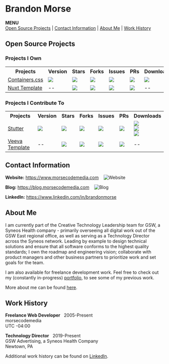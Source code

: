 # Brandon Morse
<!--ts-->
**MENU** <br>
[Open Source Projects](#open-source-projects) | [Contact Information](#contact-information) | [About Me](#about-me) | [Work History](#work-history)
<!--te-->
## Open Source Projects
### Projects I Own
<table>
  <tr>
    <th>Projects</th>
    <th>Version</th>
    <th>Stars</th>
    <th>Forks</th>
    <th>Issues</th>
    <th>PRs</th>
    <th>Downloads</th>
  <tr>
  <tr>
    <td>
      <a href="https://github.com/morsecodemedia/containers.css">Containers.css</a>
    </td>
    <td>
      <img src="https://img.shields.io/npm/v/@morsecodemedia/containers.css" />
    </td>
    <td>
      <img src="https://img.shields.io/github/stars/morsecodemedia/containers.css" />
    </td>
    <td>
      <img src="https://img.shields.io/github/forks/morsecodemedia/containers.css" />
    </td>
    <td>
      <img src="https://img.shields.io/github/issues/morsecodemedia/containers.css" />
    </td>
    <td>
      <img src="https://img.shields.io/github/issues-pr/morsecodemedia/containers.css" />
    </td>
    <td>
      <img src="https://img.shields.io/npm/dt/@morsecodemedia/containers.css" />
    </td>
  </tr>
  <tr>
    <td>
      <a href="https://github.com/morsecodemedia/nuxt-template">Nuxt Template</a>
    </td>
    <td>
      --
    </td>
    <td>
      <img src="https://img.shields.io/github/stars/morsecodemedia/nuxt-template" />
    </td>
    <td>
      <img src="https://img.shields.io/github/forks/morsecodemedia/nuxt-template" />
    </td>
    <td>
      <img src="https://img.shields.io/github/issues/morsecodemedia/nuxt-template" />
    </td>
    <td>
      <img src="https://img.shields.io/github/issues-pr/morsecodemedia/nuxt-template" />
    </td>
    <td>
      --
    </td>
  </tr>
</table>

### Projects I Contribute To
<table>
  <tr>
    <th>Projects</th>
    <th>Version</th>
    <th>Stars</th>
    <th>Forks</th>
    <th>Issues</th>
    <th>PRs</th>
    <th>Downloads</th>
  <tr>
  <tr>
    <td>
      <a href="https://github.com/jamestomasino/stutter">Stutter</a>
    </td>
    <td>
      <img src="https://img.shields.io/github/v/release/jamestomasino/stutter" />
    </td>
    <td>
      <img src="https://img.shields.io/github/stars/jamestomasino/stutter" />
    </td>
    <td>
      <img src="https://img.shields.io/github/forks/jamestomasino/stutter" />
    </td>
    <td>
      <img src="https://img.shields.io/github/issues/jamestomasino/stutter" />
    </td>
    <td>
      <img src="https://img.shields.io/github/issues-pr/jamestomasino/stutter" />
    </td>
    <td>
      <a href="https://addons.mozilla.org/en-US/firefox/addon/stutter/">
        <img src="https://img.shields.io/badge/Firefox-Get%20Extension!-orange.svg?style=popout&logo=firefox)" />
      </a>
      <br>
      <a href="https://chrome.google.com/webstore/detail/stutter/fbapmaboedchhgjolcnpfgoanbfajchl">
        <img src="https://img.shields.io/badge/Chrome-Get%20Extension!-green.svg?style=popout&logo=google-chrome" />
      </a>
      <br>
      <a href="https://microsoftedge.microsoft.com/addons/detail/stutter/aonlnjdopgkofbgipdnfdclfpaindajj">
        <img src="https://img.shields.io/badge/Edge-Get%20Extension!-lightgrey.svg?style=popout&logo=microsoft-edge" />
      </a>
    </td>
  </tr>
  <tr>
    <td>
      <a href="https://github.com/jamestomasino/veeva-template">Veeva Template</a>
    </td>
    <td>
      --
    </td>
    <td>
      <img src="https://img.shields.io/github/stars/jamestomasino/veeva-template" />
    </td>
    <td>
      <img src="https://img.shields.io/github/forks/jamestomasino/veeva-template" />
    </td>
    <td>
      <img src="https://img.shields.io/github/issues/jamestomasino/veeva-template" />
    </td>
    <td>
      <img src="https://img.shields.io/github/issues-pr/jamestomasino/veeva-template" />
    </td>
    <td>
      --
    </td>
  </tr>
<table>

## Contact Information
**Website:** https://www.morsecodemedia.com &nbsp;&nbsp; ![Website](https://img.shields.io/website/https/morsecodemedia.com.svg)

**Blog:** https://blog.morsecodemedia.com &nbsp;&nbsp; ![Blog](https://img.shields.io/website/https/blog.morsecodemedia.com.svg)

**LinkedIn:** https://www.linkedin.com/in/brandonmorse

## About Me

I am currently part of the Creative Technology Leadership team for GSW, a Syneos Health company - primarily overseeing all digital work out of the GSW East regional office, as well as serving as a Technology Director across the Syneos network. Leading by example to design technical solutions and ensure that all software conforms to the highest quality standards; I own the roadmap and engineering vision; collaborate with product managers and other business partners to prioritize work and set goals for the team.

I am also available for freelance development work. Feel free to check out my (constantly in-progress) [portfolio](https://www.morsecodemedia.com), to see some of my previous work.

More about me can be found [here](https://www.morsecodemedia.com/about).

## Work History

**Freelance Web Developer** &nbsp; 2005-Present<br>
morsecodemedia<br>
UTC -04:00

**Technology Director** &nbsp; 2019-Present<br>
GSW Advertising, a Syneos Health Company<br>
Newtown, PA

Additional work history can be found on [LinkedIn](https://www.linkedin.com/in/brandonmorse).
